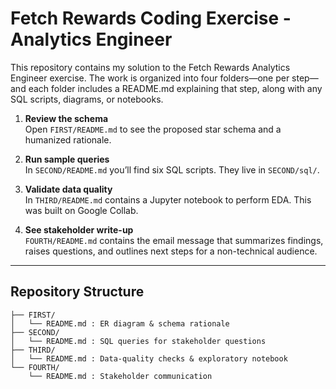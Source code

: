 # Fetch Rewards Coding Exercise - Analytics Engineer

This repository contains my solution to the Fetch Rewards Analytics Engineer exercise. The work is organized into four folders—one per step—and each folder includes a README.md explaining that step, along with any SQL scripts, diagrams, or notebooks.


1. **Review the schema**  
   Open `FIRST/README.md` to see the proposed star schema and a humanized rationale.

2. **Run sample queries**  
   In `SECOND/README.md` you’ll find six SQL scripts. They live in `SECOND/sql/`.

3. **Validate data quality**  
   In `THIRD/README.md` contains a Jupyter notebook to perform EDA. This was built on Google Collab.

4. **See stakeholder write-up**  
   `FOURTH/README.md` contains the email message that summarizes findings, raises questions, and outlines next steps for a non-technical audience.

---

## Repository Structure

```text
├── FIRST/
│   └── README.md : ER diagram & schema rationale
├── SECOND/
│   └── README.md : SQL queries for stakeholder questions
├── THIRD/
│   └── README.md : Data‐quality checks & exploratory notebook
└── FOURTH/
    └── README.md : Stakeholder communication
